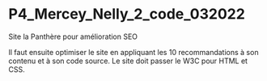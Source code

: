 # P4_Mercey_Nelly_2_code_032022
Site la Panthère pour amélioration SEO


Il faut ensuite optimiser le site en appliquant les 10 recommandations à son contenu et à son code source. Le site doit passer le W3C pour HTML et CSS.
